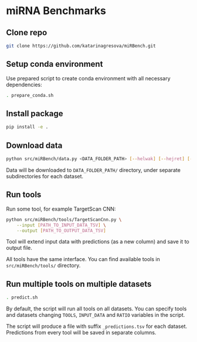 # miRNA Benchmarks

## Clone repo

```bash
git clone https://github.com/katarinagresova/miRBench.git
```

## Setup conda environment

Use prepared script to create conda environment with all necessary dependencies:
```bash
. prepare_conda.sh
```

## Install package

```bash
pip install -e .
```

## Download data

```bash
python src/miRBench/data.py <DATA_FOLDER_PATH> [--helwak] [--hejret] [--klimentova]
```

Data will be downloaded to `DATA_FOLDER_PATH/` directory, under separate subdirectories for each dataset.

## Run tools

Run some tool, for example TargetScan CNN:
```bash
python src/miRBench/tools/TargetScanCnn.py \
    --input [PATH_TO_INPUT_DATA_TSV] \
    --output [PATH_TO_OUTPUT_DATA_TSV]
```

Tool will extend input data with predictions (as a new column) and save it to output file.

All tools have the same interface. You can find available tools in `src/miRBench/tools/` directory.

## Run multiple tools on multiple datasets

```bash
. predict.sh
```

By default, the script will run all tools on all datasets. You can specify tools and datasets changing `TOOLS`, `INPUT_DATA` and `RATIO` variables in the script.

The script will produce a file with suffix `_predictions.tsv` for each dataset. Predictions from every tool will be saved in separate columns.